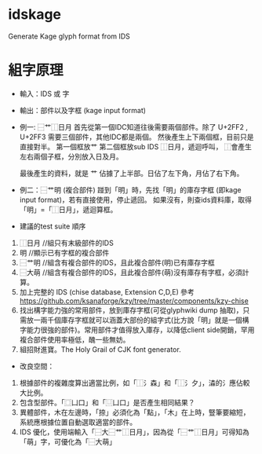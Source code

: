 # idskage
Generate Kage glyph format from IDS

# 組字原理
* 輸入：IDS 或 字
* 輸出：部件以及字框 (kage input format)

* 例一: ⿱艹⿰日月
    首先從第一個IDC知道往後需要兩個部件。除了 U+2FF2 , U+2FF3 需要三個部件，其他IDC都是兩個。
    然後產生上下兩個框，目前只是直接對半。
    第一個框放艹
    第二個框放sub IDS ⿰日月，遞迴呼叫，
      ⿰會產生左右兩個子框，分別放入日及月。
      
  最後產生的資料，就是 艹 佔據了上半部。日佔了左下角，月佔了右下角。
  

* 例二：⿱艹明 (複合部件)
  踫到「明」時，先找「明」的庫存字框 (即kage input format)，若有直接使用，停止遞回。
  如果沒有，則查ids資料庫，取得「明」=「⿰日月」，遞迴算框。
  
* 建議的test suite 順序
 1. ⿰日月  //組只有末級部件的IDS
 2. 明      //顯示已有字框的複合部件
 3. ⿱艹明  //組含有複合部件的IDS，且此複合部件(明)已有庫存字框
 4. ⿱大萌  //組含有複合部件的IDS，且此複合部件(萌)沒有庫存有字框，必須計算。
 5. 加上完整的 IDS (chise database, Extension C,D,E) 參考 https://github.com/ksanaforge/kzy/tree/master/components/kzy-chise
 6. 找出構字能力強的常用部件，放到庫存字框(可從glyphwiki dump 抽取)，只需放一兩千個庫存字框就可以涵蓋大部份的組字式(比方說「明」就是一個構字能力很強的部件)。常用部件才值得放入庫存，以降低client side開銷，罕用複合部件使用率極低，醜一些無妨。
 7. 組招財進寶。The Holy Grail of CJK font generator.
 
* 改良空間：
 1. 根據部件的複雜度算出適當比例，如「⿰氵森」和「⿰氵夕」，潹的氵應佔較大比例。
 2. 包含型部件。「⿴凵口」和「⿶凵口」是否產生相同結果？
 3. 異體部件，木在左邊時，「捺」必須化為「點」，「木」在上時，豎筆要縮短，系統應根據位置自動選取適當的部件。
 4. IDS 優化，使用端輸入「⿱大⿱艹⿰日月」，因為從「⿱艹⿰日月」可得知為「萌」字，可優化為「⿱大萌」
